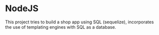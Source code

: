 # NodeJS

This project tries to build a shop app using SQL (sequelize), incorporates the use of templating engines with SQL as a database.
